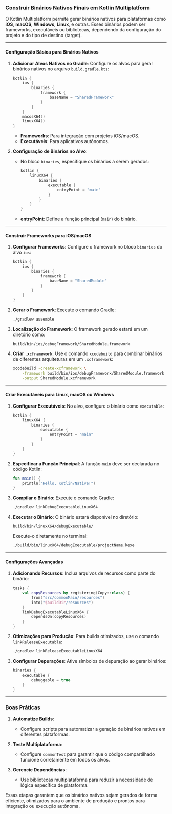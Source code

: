 ### Construir Binários Nativos Finais em Kotlin Multiplatform

O Kotlin Multiplatform permite gerar binários nativos para plataformas como **iOS**, **macOS**, **Windows**, **Linux**, e outras. Esses binários podem ser frameworks, executáveis ou bibliotecas, dependendo da configuração do projeto e do tipo de destino (target).

---

#### Configuração Básica para Binários Nativos

1. **Adicionar Alvos Nativos no Gradle**:
   Configure os alvos para gerar binários nativos no arquivo `build.gradle.kts`:
   ```kotlin
   kotlin {
       ios {
           binaries {
               framework {
                   baseName = "SharedFramework"
               }
           }
       }
       macosX64()
       linuxX64()
   }
   ```

   - **Frameworks**: Para integração com projetos iOS/macOS.
   - **Executáveis**: Para aplicativos autônomos.

2. **Configuração de Binários no Alvo**:
   - No bloco `binaries`, especifique os binários a serem gerados:
     ```kotlin
     kotlin {
         linuxX64 {
             binaries {
                 executable {
                     entryPoint = "main"
                 }
             }
         }
     }
     ```

   - **entryPoint**: Define a função principal (`main`) do binário.

---

#### Construir Frameworks para iOS/macOS

1. **Configurar Frameworks**:
   Configure o framework no bloco `binaries` do alvo `ios`:
   ```kotlin
   kotlin {
       ios {
           binaries {
               framework {
                   baseName = "SharedModule"
               }
           }
       }
   }
   ```

2. **Gerar o Framework**:
   Execute o comando Gradle:
   ```bash
   ./gradlew assemble
   ```

3. **Localização do Framework**:
   O framework gerado estará em um diretório como:
   ```
   build/bin/ios/debugFramework/SharedModule.framework
   ```

4. **Criar `.xcframework`**:
   Use o comando `xcodebuild` para combinar binários de diferentes arquiteturas em um `.xcframework`:
   ```bash
   xcodebuild -create-xcframework \
       -framework build/bin/ios/debugFramework/SharedModule.framework \
       -output SharedModule.xcframework
   ```

---

#### Criar Executáveis para Linux, macOS ou Windows

1. **Configurar Executáveis**:
   No alvo, configure o binário como `executable`:
   ```kotlin
   kotlin {
       linuxX64 {
           binaries {
               executable {
                   entryPoint = "main"
               }
           }
       }
   }
   ```

2. **Especificar a Função Principal**:
   A função `main` deve ser declarada no código Kotlin:
   ```kotlin
   fun main() {
       println("Hello, Kotlin/Native!")
   }
   ```

3. **Compilar o Binário**:
   Execute o comando Gradle:
   ```bash
   ./gradlew linkDebugExecutableLinuxX64
   ```

4. **Executar o Binário**:
   O binário estará disponível no diretório:
   ```
   build/bin/linuxX64/debugExecutable/
   ```
   Execute-o diretamente no terminal:
   ```bash
   ./build/bin/linuxX64/debugExecutable/projectName.kexe
   ```

---

#### Configurações Avançadas

1. **Adicionando Recursos**:
   Inclua arquivos de recursos como parte do binário:
   ```kotlin
   tasks {
       val copyResources by registering(Copy::class) {
           from("src/commonMain/resources")
           into("$buildDir/resources")
       }
       linkDebugExecutableLinuxX64 {
           dependsOn(copyResources)
       }
   }
   ```

2. **Otimizações para Produção**:
   Para builds otimizados, use o comando `linkReleaseExecutable`:
   ```bash
   ./gradlew linkReleaseExecutableLinuxX64
   ```

3. **Configurar Depurações**:
   Ative símbolos de depuração ao gerar binários:
   ```kotlin
   binaries {
       executable {
           debuggable = true
       }
   }
   ```

---

### Boas Práticas

1. **Automatize Builds**:
   - Configure scripts para automatizar a geração de binários nativos em diferentes plataformas.

2. **Teste Multiplataforma**:
   - Configure `commonTest` para garantir que o código compartilhado funcione corretamente em todos os alvos.

3. **Gerencie Dependências**:
   - Use bibliotecas multiplataforma para reduzir a necessidade de lógica específica de plataforma.

Essas etapas garantem que os binários nativos sejam gerados de forma eficiente, otimizados para o ambiente de produção e prontos para integração ou execução autônoma.